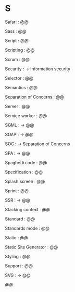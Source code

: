 # S

Safari
: @@

Sass
: @@

Script
: @@

Scripting
: @@

Scrum
: @@

Security
: → Information security

Selector
: @@

Semantics
: @@

Separation of Concerns
: @@

Server
: @@

Service worker
: @@

SGML
: → @@

SOAP
: → @@

SOC
: → Separation of Concerns

SPA
: → @@

Spaghetti code
: @@

Specification
: @@

Splash screen
: @@

Sprint
: @@

SSR
: → @@

Stacking context
: @@

Standard
: @@

Standards mode
: @@

Static
: @@

Static Site Generator
: @@

Styling
: @@

Support
: @@

SVG
: → @@

@@